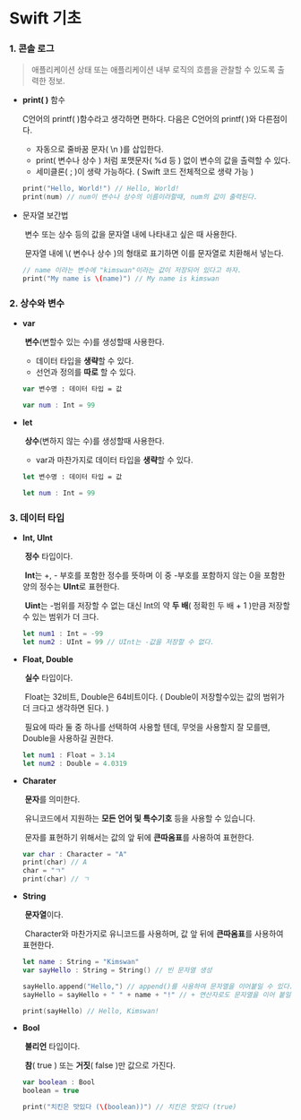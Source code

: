 # Swift 기초

### 1. 콘솔 로그

> 애플리케이션 상태 또는 애플리케이션 내부 로직의 흐름을 관찰할 수 있도록 출력한 정보.

* **print( )** 함수

  C언어의 printf( )함수라고 생각하면 편하다. 다음은 C언어의 printf( )와 다른점이다.

  * 자동으로 줄바꿈 문자( \n )를 삽입한다.
  * print( 변수나 상수 ) 처럼 포맷문자( %d 등 ) 없이 변수의 값을 출력할 수 있다.
  * 세미클론( ; )이 생략 가능하다. ( Swift 코드 전체적으로 생략 가능 )

  ```swift
  print("Hello, World!") // Hello, World!
  print(num) // num이 변수나 상수의 이름이라할때, num의 값이 출력된다.
  ```

* 문자열 보간법

  ​	변수 또는 상수 등의 값을 문자열 내에 나타내고 싶은 때 사용한다.

  ​	문자열 내에 \\( 변수나 상수 )의 형태로 표기하면 이를 문자열로 치환해서 넣는다.

  ```swift
  // name 이라는 변수에 "kimswan"이라는 값이 저장되어 있다고 하자.
  print("My name is \(name)") // My name is kimswan
  ```

  

### 2. 상수와 변수

* **var** 

  ​	**변수**(변할수 있는 수)를 생성할때 사용한다.

  * 데이터 타입을 **생략**할 수 있다.
  * 선언과 정의를 **따로** 할 수 있다.

  ```swift
  var 변수명 : 데이터 타입 = 값
  ```

  ```swift
  var num : Int = 99
  ```

* **let**

  ​	**상수**(변하지 않는 수)를 생성할때 사용한다.

  * var과 마찬가지로 데이터 타입을 **생략**할 수 있다.

  ``` swift
  let 변수명 : 데이터 타입 = 값
  ```

  ``` swift
  let num : Int = 99
  ```

  

### 3. 데이터 타입

* **Int, UInt**

  ​	**정수** 타입이다.

  ​	**Int**는 +, - 부호를 포함한 정수를 뜻하며 이 중 -부호를 포함하지 않는 0을 포함한 양의 정수는 **UInt**로 표현한다.

  ​	**Uint**는 -범위를 저장할 수 없는 대신 Int의 약 **두 배**( 정확힌 두 배 + 1 )만큼 저장할수 있는 범위가 더 크다.

  ```swift
  let num1 : Int = -99
  let num2 : UInt = 99 // UInt는 -값을 저장할 수 없다.
  ```

* **Float, Double**

  ​	**실수** 타입이다.

  ​	Float는 32비트, Double은 64비트이다. ( Double이 저장할수있는 값의 범위가 더 크다고 생각하면 된다. )

  ​	필요에 따라 둘 중 하나를 선택하여 사용할 텐데, 무엇을 사용할지 잘 모를땐, Double을 사용하길 권한다.

  ```swift
  let num1 : Float = 3.14
  let num2 : Double = 4.0319
  ```

* **Charater**

  ​	**문자**를 의미한다.

  ​	유니코드에서 지원하는 **모든 언어 및 특수기호** 등을 사용할 수 있습니다.

  ​	문자를 표현하기 위해서는 값의 앞 뒤에 **큰따옴표**를 사용하여 표현한다.

  ```swift
  var char : Character = "A"
  print(char) // A
  char = "ㄱ"
  print(char) // ㄱ
  ```

* **String**

  ​	**문자열**이다.

  ​	Character와 마찬가지로 유니코드를 사용하며, 값 앞 뒤에 **큰따옴표**를 사용하여 표현한다.

  ```swift
  let name : String = "Kimswan"
  var sayHello : String = String() // 빈 문자열 생성
  
  sayHello.append("Hello,") // append()를 사용하여 문자열을 이어붙일 수 있다.
  sayHello = sayHello + " " + name + "!" // + 연산자로도 문자열을 이어 붙일 수 있다.
  
  print(sayHello) // Hello, Kimswan!
  ```

* **Bool**

  ​	**불리언** 타입이다.

  ​	**참**( true ) 또는 **거짓**( false )만 값으로 가진다.

  ```swift
  var boolean : Bool
  boolean = true
  
  print("치킨은 맛있다 (\(boolean))") // 치킨은 맛있다 (true)
  ```

  

